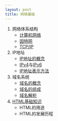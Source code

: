 ```yaml
---
layout: post
title: 网络基础
---
```

<ol>
  <li>网络体系结构
    <ul>
      <li><a href="https://baike.baidu.com/item/%E8%AE%A1%E7%AE%97%E6%9C%BA%E7%BD%91%E7%BB%9C/18763" target="_blank">计算机网络</a></li>
      <li><a href="https://baike.baidu.com/item/%E4%BA%92%E8%81%94%E7%BD%91/199186" target="_blank">因特网</a></li>
      <li><a href="https://baike.baidu.com/item/TCP/IP%E5%8D%8F%E8%AE%AE/212915" target="_blank">TCP/IP</a></li>
    </ul>
  </li>
  <li>IP地址
    <ul>
      <li><a href="https://baike.baidu.com/item/IP%E5%9C%B0%E5%9D%80/150859" target="_blank">IP地址的概念</a></li>
      <li>
        <a href="https://baike.baidu.com/item/IPv4?fromModule=lemma_search-box" target="_blank">IPv4</a>与<a href="https://baike.baidu.com/item/IPv6?fromModule=lemma_search-box" target="_blank">IPv6</a>
      </li>
      <li><a href="https://baike.baidu.com/item/IP%E5%9C%B0%E5%9D%80/150859#4" target="_blank">IP地址表示方法</a></li>
    </ul>
  </li>
  <li>域名系统
    <ul>
      <li><a href="https://baike.baidu.com/item/%E5%9F%9F%E5%90%8D/86062" target="_blank">域名的概念</a></li>
      <li><a href="https://baike.baidu.com/item/%E5%9F%9F%E5%90%8D%E7%BB%93%E6%9E%84/6176465?fr=aladdin" target="_blank">域名的组成</a></li>
      <li><a href="https://baike.baidu.com/item/%E5%9F%9F%E5%90%8D%E8%A7%A3%E6%9E%90?fromModule=lemma_search-box" target="_blank">域名解析</a></li>     
    </ul>
  </li>
  <li><a href="https://baike.baidu.com/item/HTML/97049" target="_blank">HTML基础知识</a>
    <ul>
      <li>HTML的用途</li>
      <li>HTML的发展历程</li>
    </ul>
  </li>
</ol>


